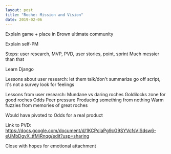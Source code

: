 ```yaml
---
layout: post
title: "Roche: Mission and Vision"
date: 2019-02-06
---
```


Explain game + place in Brown ultimate community

Explain self-PM

Steps: user research, MVP, PVD, user stories, point, sprint
  Much messier than that

Learn Django

Lessons about user research:
	let them talk/don't summarize
	go off script, it's not a survey
	look for feelings

Lessons from user research:
	Mundane vs daring roches
	Goldilocks zone for good roches
	Odds
	Peer pressure
	Producing something from nothing
	Warm fuzzies from memories of great roches

Would have pivoted to Odds for a real product

Link to PVD: https://docs.google.com/document/d/1KCPcIaPg9cG9SYVcfsVISdsw6-eUMbDgvX_tfMiRnqg/edit?usp=sharing

Close with hopes for emotional attachment
